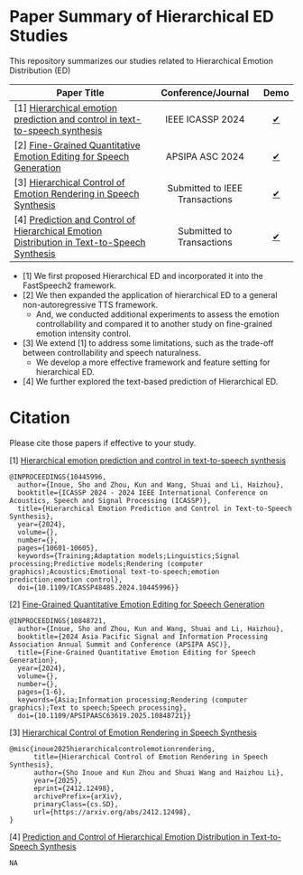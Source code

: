 # Paper Summary of Hierarchical ED Studies
This repository summarizes our studies related to Hierarchical Emotion Distribution (ED)

Paper Title                                                                                 | Conference/Journal                             | Demo                                         
------------------                                                                          | :----------------------------------:|:----------------------------------------------:
[1] [Hierarchical emotion prediction and control in text-to-speech synthesis](https://arxiv.org/abs/2405.09171)                   | IEEE ICASSP 2024                    | [✔︎](https://shinshoji01.github.io/Text-Sequential-ED-Demo/)        |
[2] [Fine-Grained Quantitative Emotion Editing for Speech Generation](https://arxiv.org/abs/2403.02002)                           | APSIPA ASC 2024                     | [✔︎](https://shinshoji01.github.io/Hierarchical-ED-Demo/)        |
[3] [Hierarchical Control of Emotion Rendering in Speech Synthesis](https://arxiv.org/abs/2412.12498)                             | Submitted to IEEE Transactions      | [✔︎](https://shinshoji01.github.io/HED-Demo/)                   |
[4] [Prediction and Control of Hierarchical Emotion Distribution in Text-to-Speech Synthesis]() | Submitted to Transactions       | [✔︎](https://shinshoji01.github.io/multi-step-prediction-HED/)    |


- [1] We first proposed Hierarchical ED and incorporated it into the FastSpeech2 framework.
- [2] We then expanded the application of hierarchical ED to a general non-autoregressive TTS framework.
    - And, we conducted additional experiments to assess the emotion controllability and compared it to another study on fine-grained emotion intensity control.
- [3] We extend [1] to address some limitations, such as the trade-off between controllability and speech naturalness. 
    - We develop a more effective framework and feature setting for hierarchical ED.
- [4] We further explored the text-based prediction of Hierarchical ED.

# Citation
Please cite those papers if effective to your study.

[1] [Hierarchical emotion prediction and control in text-to-speech synthesis](https://arxiv.org/abs/2405.09171)
```
@INPROCEEDINGS{10445996,
  author={Inoue, Sho and Zhou, Kun and Wang, Shuai and Li, Haizhou},
  booktitle={ICASSP 2024 - 2024 IEEE International Conference on Acoustics, Speech and Signal Processing (ICASSP)}, 
  title={Hierarchical Emotion Prediction and Control in Text-to-Speech Synthesis}, 
  year={2024},
  volume={},
  number={},
  pages={10601-10605},
  keywords={Training;Adaptation models;Linguistics;Signal processing;Predictive models;Rendering (computer graphics);Acoustics;Emotional text-to-speech;emotion prediction;emotion control},
  doi={10.1109/ICASSP48485.2024.10445996}}
```
[2] [Fine-Grained Quantitative Emotion Editing for Speech Generation](https://arxiv.org/abs/2403.02002)
```
@INPROCEEDINGS{10848721,
  author={Inoue, Sho and Zhou, Kun and Wang, Shuai and Li, Haizhou},
  booktitle={2024 Asia Pacific Signal and Information Processing Association Annual Summit and Conference (APSIPA ASC)}, 
  title={Fine-Grained Quantitative Emotion Editing for Speech Generation}, 
  year={2024},
  volume={},
  number={},
  pages={1-6},
  keywords={Asia;Information processing;Rendering (computer graphics);Text to speech;Speech processing},
  doi={10.1109/APSIPAASC63619.2025.10848721}}
```

[3] [Hierarchical Control of Emotion Rendering in Speech Synthesis](https://arxiv.org/abs/2412.12498)
```
@misc{inoue2025hierarchicalcontrolemotionrendering,
      title={Hierarchical Control of Emotion Rendering in Speech Synthesis}, 
      author={Sho Inoue and Kun Zhou and Shuai Wang and Haizhou Li},
      year={2025},
      eprint={2412.12498},
      archivePrefix={arXiv},
      primaryClass={cs.SD},
      url={https://arxiv.org/abs/2412.12498}, 
}
```
[4] [Prediction and Control of Hierarchical Emotion Distribution in Text-to-Speech Synthesis]()
```
NA
```
